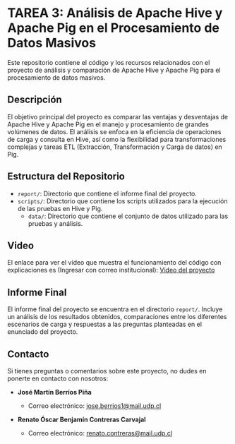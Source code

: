 # TAREA 3: Análisis de Apache Hive y Apache Pig en el Procesamiento de Datos Masivos

Este repositorio contiene el código y los recursos relacionados con el proyecto de análisis y comparación de Apache Hive y Apache Pig para el procesamiento de datos masivos.

## Descripción

El objetivo principal del proyecto es comparar las ventajas y desventajas de Apache Hive y Apache Pig en el manejo y procesamiento de grandes volúmenes de datos. El análisis se enfoca en la eficiencia de operaciones de carga y consulta en Hive, así como la flexibilidad para transformaciones complejas y tareas ETL (Extracción, Transformación y Carga de datos) en Pig.

## Estructura del Repositorio

- `report/`: Directorio que contiene el informe final del proyecto.
- `scripts/`: Directorio que contiene los scripts utilizados para la ejecución de las pruebas en Hive y Pig.
  - `data/`: Directorio que contiene el conjunto de datos utilizado para las pruebas y análisis.

## Video

El enlace para ver el vídeo que muestra el funcionamiento del código con explicaciones es (Ingresar con correo institucional): [Video del proyecto](https://drive.google.com/file/d/1hLzlxmFQLcLQb7HUq3vLYEo9197Tr8hg/view?usp=sharing)

## Informe Final

El informe final del proyecto se encuentra en el directorio `report/`. Incluye un análisis de los resultados obtenidos, comparaciones entre los diferentes escenarios de carga y respuestas a las preguntas planteadas en el enunciado del proyecto.

## Contacto

Si tienes preguntas o comentarios sobre este proyecto, no dudes en ponerte en contacto con nosotros:

- **José Martín Berríos Piña**
  - Correo electrónico: jose.berrios1@mail.udp.cl

- **Renato Óscar Benjamín Contreras Carvajal**
  - Correo electrónico: renato.contreras@mail.udp.cl
